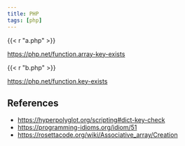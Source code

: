 ```yaml
---
title: PHP
tags: [php]
---
```


{{< r "a.php" >}}

<https://php.net/function.array-key-exists>

{{< r "b.php" >}}

<https://php.net/function.key-exists>

## References

- <https://hyperpolyglot.org/scripting#dict-key-check>
- <https://programming-idioms.org/idiom/51>
- <https://rosettacode.org/wiki/Associative_array/Creation>
